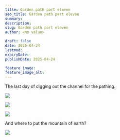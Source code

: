 ```yaml
---
title: Garden path part eleven
seo_title: Garden path part eleven
summary:
description:
slug: Garden path part eleven
author: <no value>

draft: false
date: 2025-04-24
lastmod:
expiryDate:
publishDate: 2025-04-24

feature_image:
feature_image_alt:
---
```

The last day of digging out the channel for the pathing. 

![](/images/1997.jpeg )

![](/images/1999.jpeg )

![](/images/2003.jpeg )

And where to put the mountain of earth?

![](/images/1998.jpeg )
